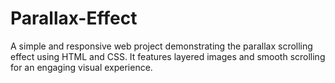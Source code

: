 # Parallax-Effect
A simple and responsive web project demonstrating the parallax scrolling effect using HTML and CSS. It features layered images and smooth scrolling for an engaging visual experience.

